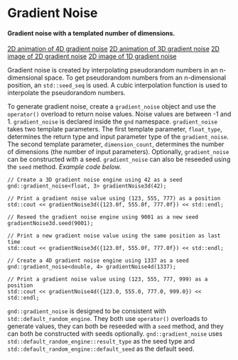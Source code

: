 # Gradient Noise
#### Gradient noise with a templated number of dimensions.

[2D animation of 4D gradient noise](http://i.imgur.com/MgTW1Og.mp4)
[2D animation of 3D gradient noise](http://i.imgur.com/bvJ1E7h.mp4)
[2D image of 2D gradient noise](http://i.imgur.com/RO3qT7k.png)
[2D image of 1D gradient noise](http://i.imgur.com/iClvq3j.png)

  Gradient noise is created by interpolating pseudorandom numbers in an n-dimensional space. To get pseudorandom numbers from an n-dimensional position, an `std::seed_seq` is used. A cubic interpolation function is used to interpolate the pseudorandom numbers.

  To generate gradient noise, create a `gradient_noise` object and use the `operator()` overload to return noise values. Noise values are between -1 and 1. `gradient_noise` is declared inside the `gnd` namespace. `gradient_noise` takes two template parameters. The first template parameter, `float_type`, determines the return type and input parameter type of the `gradient_noise`. The second template parameter, `dimension_count`, determines the number of dimensions (the number of input parameters). Optionally, `gradient_noise` can be constructed with a seed. `gradient_noise` can also be reseeded using the `seed` method. *Example code below.*
```
// Create a 3D gradient noise engine using 42 as a seed
gnd::gradient_noise<float, 3> gradientNoise3d(42);

// Print a gradient noise value using (123, 555, 777) as a position
std::cout << gradientNoise3d({123.0f, 555.0f, 777.0f}) << std::endl; 

// Reseed the gradient noise engine using 9001 as a new seed
gradientNoise3d.seed(9001); 

// Print a new gradient noise value using the same position as last time
std::cout << gradientNoise3d({123.0f, 555.0f, 777.0f}) << std::endl; 

// Create a 4D gradient noise engine using 1337 as a seed
gnd::gradient_noise<double, 4> gradientNoise4d(1337); 

// Print a gradient noise value using (123, 555, 777, 999) as a position
std::cout << gradientNoise4d({123.0, 555.0, 777.0, 999.0}) << std::endl;
```
  `gnd::gradient_noise` is designed to be consistent with `std::default_random_engine`. They both use `operator()` overloads to generate values, they can both be reseeded with a `seed` method, and they can both be constructed with seeds optionally. `gnd::gradient_noise` uses `std::default_random_engine::result_type` as the seed type and `std::default_random_engine::default_seed` as the default seed.
